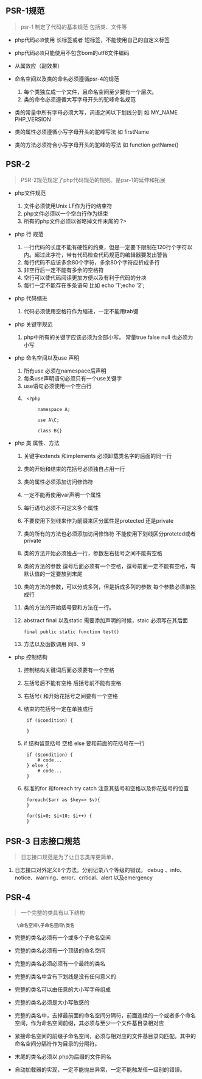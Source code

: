 ## PSR-1规范

> psr-1 制定了代码的基本规范 包括类、文件等

- php代码`必须`使用<?php ?> 长标签或者 <?=?>短标签，不能使用自己的自定义标签
- php代码`必须`只能使用不包含bom的utf8文件编码
- 从属效应（副效果）
- 命名空间以及类的命名必须遵循psr-4的规范

	1. 每个类独立成一个文件，且命名空间至少要有一个层次。
	2. 类的命令必须遵循大写字母开头的驼峰命名规范
- 类的常量中所有字母必须大写，词语之间以下划线分割 如 MY_NAME PHP_VERSION
- 类的属性必须遵循小写字母开头的驼峰写法 如 firstName
- 类的方法必须符合小写字母开头的驼峰的写法 如 function getName()


## PSR-2 

> PSR-2规范规定了php代码规范的规则。是psr-1的延伸和拓展

- php文件规范

	1. 文件必须使用Unix LF作为行的结束符
	2. php文件必须以一个空白行作为结束
	2. 所有的php文件必须以省略掉文件末尾的 ?>
- php 行 规范
   
	1. 一行代码的长度不能有硬性的约束，但是一定要下限制在120行个字符以内。超过此字符，带有代码检查代码规范的编辑器要发出警告
	2. 每行代码不应该多余80个字符，多余80个字符应折成多行
	3. 非空行后一定不能有多余的空格符
	4. 空行可以使代码阅读更加方便以及有利于代码的分块
	5. 每行一定不能存在多条语句 比如 echo '1';echo '2';
	
- php 代码缩进

	1. 代码必须使用空格符作为缩进，一定不能用tab键
	

- php 关键字规范

	1. php中所有的关键字应该必须为全部小写。 常量true false null 也必须为小写 

- php 命名空间以及use 声明

	1. 所有use 必须在namespace后声明 
	2. 每条use声明语句必须只有一个use关键字
	3. use语句必须使用一个空白行
	4. 
			<?php 
			
				namespace A;
				
				use A\C;
				
				class B{}

- php 类 属性、方法

	1. 关键字extends 和implements 必须卸载类名字的后面的同一行
	2. 类的开始和结束的花括号必须独自占用一行
	3. 类的属性必须添加访问修饰符
	4. 一定不能再使用var声明一个属性
	5. 每行语句必须不可定义多个属性
	6. 不要使用下划线来作为前缀来区分属性是protected 还是private
	7. 类的所有的方法也必须添加访问修饰符 不能使用下划线区分proteted或者private
	8. 类的方法开始必须独占一行，参数左右括号之间不能有空格
	9. 类的方法的参数 逗号后面必须有一个空格，逗号前面一定不能有空格，有默认值的一定要放到末尾
	10. 类的方法的参数，可以分成多列，但是拆成多列的参数 每个参数必须单独成行
	11. 类的方法的开始括号要和方法在一行。
	12. abstract final 以及static 需要添加声明的时候，staic 必须写在其后面

			final public static function test()
	13. 方法以及函数调用 同8、9


- php 控制结构

	1. 控制结构关键词后面必须要有一个空格
	2. 左括号后不能有空格  后括号前不能有空格
	3. 右括号( 和开始花括号之间要有一个空格
	4. 结束的花括号一定在单独成行

			if ($condition) {
				
			}
	5. if 结构留意括号 空格 else 要和前面的花括号在一行

			if ($condition) {
				# code...
			} else {
				# code...
			}
	6. 标准的for 和foreach try catch 注意其括号和空格以及你花括号的位置

			foreach($arr as $key=> $v){
			}
			
			for($i=0; $i<10; $i++) {
			}

## PSR-3 日志接口规范

> 日志接口规范是为了让日志类库更简单，

1. 日志接口对外定义8个方法。分别记录八个等级的错误。 debug 、info、notice、warning、error、critical、alert 以及emergency

## PSR-4

> 一个完整的类具有以下结构

		\命名空间\子命名空间\类名

- 完整的类名必须有一个或多个子命名空间
- 完整的类名必须有一个顶级的命名空间
- 完整的类名必须必须有一个最终的类名
- 完整的类名中含有下划线是没有任何意义的
- 完整的类名可以由任意的大小写字母组成
- 完整的类名必须是大小写敏感的

- 完整的类名中，去掉最前面的命名空间分隔符，前面连续的一个或者多个命名空间，作为命名空间前缀，其必须与至少一个文件基目录相对应
- 紧接命名空间的前缀子命名空间，必须与相对应的文件基目录向匹配。其中的命名空间分隔符作为目录的分隔符。
- 末尾的类名必须以.php为后缀的文件同名
- 自动加载器的实现，一定不能抛出异常，一定不能触发任一级别的错误。

 